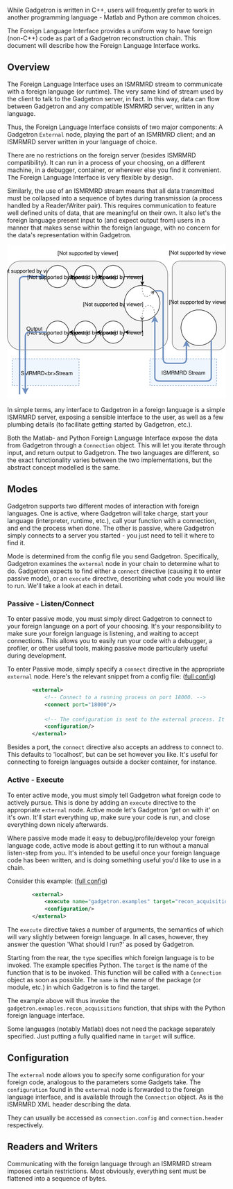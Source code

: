 While Gadgetron is written in C++, users will frequently prefer to work in another programming language - Matlab and Python are common choices. 

The Foreign Language Interface provides a uniform way to have foreign (non-C++) code as part of a Gadgetron reconstruction chain. This document will describe how the Foreign Language Interface works.

## Overview

The Foreign Language Interface uses an ISMRMRD stream to communicate with a foreign language (or runtime). The very same kind of stream used by the client to talk to the Gadgetron server, in fact. In this way, data can flow between Gadgetron and any compatible ISMRMRD server, written in any language. 

Thus, the Foreign Language Interface consists of two major components: A Gadgetron `External` node, playing the 
part of an ISMRMRD client; and an ISMRMRD server written in your language of choice. 

There are no restrictions on the foreign server (besides ISMRMRD compatibility). It can run in a process of your choosing, on a different machine, in a debugger, container, or wherever else you find it convenient. The Foreign Language Interface is very flexible by design. 

Similarly, the use of an ISMRMRD stream means that all data transmitted must be collapsed into a sequence of bytes during transmission (a process handled by a Reader/Writer pair). This requires communication to feature well defined units of data, that are meaningful on their own. It also let's the foreign language present input to (and expect output from) users in a manner that makes sense within the foreign language, with no concern for the data's representation within Gadgetron. 

[comment]: # (I've put the illustration in a personal repository. Dunno if that's a good solution, but at least you can get at them if you need to make changes. -k)

![Foreign Language Interface Overview](https://raw.githubusercontent.com/kristofferknudsen/gadgetron-illustrations/master/external.svg)

In simple terms, any interface to Gadgetron in a foreign language is a simple ISMRMRD server, exposing a sensible interface to the user, as well as a few plumbing details (to facilitate getting started by Gadgetron, etc.). 

Both the Matlab- and Python Foreign Language Interface expose the data from Gadgetron through a `Connection` object. This will let you iterate through input, and return output to Gadgetron. The two languages are different, so the exact functionality varies between the two implementations, but the abstract concept modelled is the same. 

## Modes

Gadgetron supports two different modes of interaction with foreign languages. One is active, where Gadgetron will take charge, start your language (interpreter, runtime, etc.), call your function with a connection, and end the process when done. The other is passive, where Gadgetron simply connects to a server you started - you just need to tell it where to find it. 

Mode is determined from the config file you send Gadgetron. Specifically, Gadgetron examines the `external` node in your chain to determine what to do. Gadgetron expects to find either a `connect` directive (causing it to enter passive mode), or an `execute` directive, describing what code you would like to run. We'll take a look at each in detail.

### Passive - Listen/Connect

To enter passive mode, you must simply direct Gadgetron to connect to your foreign language on a port of your choosing. It's your responsibility to make sure your foreign language is listening, and waiting to accept connections. This allows you to easily run your code with a debugger, a profiler, or other useful tools, making passive mode particularly useful during development. 

To enter Passive mode, simply specify a `connect` directive in the appropriate `external` node. Here's the relevant snippet from a config file: ([full config](https://github.com/gadgetron/gadgetron/blob/master/gadgets/examples/config/external_connect_example.xml))

```xml
        <external>
            <!-- Connect to a running process on port 18000. -->
            <connect port="18000"/>

            <!-- The configuration is sent to the external process. It's left pretty empty here. -->
            <configuration/>
        </external>
```

Besides a port, the `connect` directive also accepts an address to connect to. This defaults to 'localhost', but can be set however you like. It's useful for connecting to foreign languages outside a docker container, for instance. 

### Active - Execute

To enter active mode, you must simply tell Gadgetron what foreign code to actively pursue. This is done by adding an `execute` directive to the appropriate `external` node. Active mode let's Gadgetron 'get on with it' on it's own. It'll start everything up, make sure your code is run, and close everything down nicely afterwards. 

Where passive mode made it easy to debug/profile/develop your foreign language code, active mode is about getting it to run without a manual listen-step from you. It's intended to be useful once your foreign language code has been written, and is doing something useful you'd like to use in a chain. 

Consider this example: ([full config](https://github.com/gadgetron/gadgetron/blob/master/gadgets/examples/config/external_python_acquisition_example.xml))

```xml
        <external>
            <execute name="gadgetron.examples" target="recon_acquisitions" type="python"/>
            <configuration/>
        </external>
```

The `execute` directive takes a number of arguments, the semantics of which will vary slightly between foreign language. In all cases, however, they answer the question 'What should I run?' as posed by Gadgetron. 

Starting from the rear, the `type` specifies which foreign language is to be invoked. The example specifies Python. The `target` is the name of the function that is to be invoked. This function will be called with a `Connection` object as soon as possible. The `name` is the name of the package (or module, etc.) in which Gadgetron is to find the target.

The example above will thus invoke the `gadgetron.exmaples.recon_acquisitions` function, that ships with the Python foreign language interface. 

Some languages (notably Matlab) does not need the package separately specified. Just putting a fully qualified name in `target` will suffice. 

## Configuration

The `external` node allows you to specify some configuration for your foreign code, analogous to the parameters some Gadgets take. The `configuration` found in the `external` node is forwarded to the foreign language interface, and is available through the `Connection` object. As is the ISMRMRD XML header describing the data.

They can usually be accessed as `connection.config` and `connection.header` respectively. 

## Readers and Writers

Communicating with the foreign language through an ISMRMRD stream imposes certain restrictions. Most obviously, everything sent must be flattened into a sequence of bytes. 



